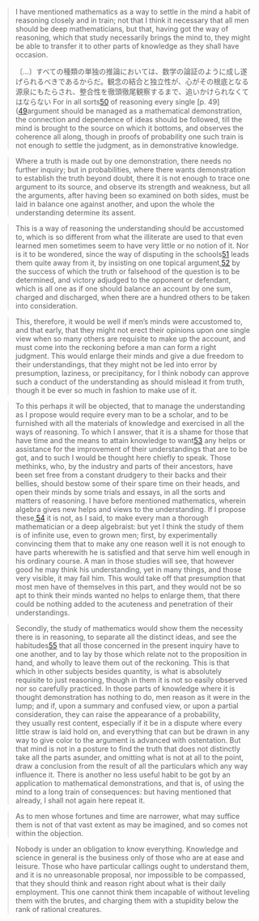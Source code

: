 

> I have mentioned mathematics as a way to settle in the mind a habit of reasoning closely and in train; not that I think it necessary that all men should be deep mathematicians, but that, having got the way of reasoning, which that study necessarily brings the mind to, they might be able to transfer it to other parts of knowledge as they shall have occasion. 
> 
> 〔…〕すべての種類の単独の推論においては、数学の論証のように成し遂げられるべきであるからだ。観念の結合と独立性が、心がその根底となる源泉にもたらされ、整合性を徹頭徹尾観察するまで、追いかけられなくてはならない
> For in all sorts[50](#cite_note-50) of reasoning every single [p. 49]([49](https://en.wikisource.org/wiki/Page%3AOf_the_conduct_of_the_understanding_(IA_ofconductofunder00lock).pdf/49 "Page:Of_the_conduct_of_the_understanding_(IA_ofconductofunder00lock).pdf/49")argument should be managed as a mathematical demonstration, the connection and dependence of ideas should be followed, till the mind is brought to the source on which it bottoms, and observes the coherence all along, though in proofs of probability one such train is not enough to settle the judgment, as in demonstrative knowledge.

> 
> Where a truth is made out by one demonstration, there needs no further inquiry; but in probabilities, where there wants demonstration to establish the truth beyond doubt, there it is not enough to trace one argument to its source, and observe its strength and weakness, but all the arguments, after having been so examined on both sides, must be laid in balance one against another, and upon the whole the understanding determine its assent.

> This is a way of reasoning the understanding should be accustomed to, which is so different from what the illiterate are used to that even learned men sometimes seem to have very little or no notion of it. Nor is it to be wondered, since the way of disputing in the schools[51](#cite_note-51) leads them quite away from it, by insisting on one topical argument,[52](#cite_note-52) by the success of which the truth or falsehood of the question is to be determined, and victory adjudged to the opponent or defendant, which is all one as if one should balance an account ​by one sum, charged and discharged, when there are a hundred others to be taken into consideration.

> This, therefore, it would be well if men’s minds were accustomed to, and that early, that they might not erect their opinions upon one single view when so many others are requisite to make up the account, and must come into the reckoning before a man can form a right judgment. This would enlarge their minds and give a due freedom to their understandings, that they might not be led into error by presumption, laziness, or precipitancy, for I think nobody can approve such a conduct of the understanding as should mislead it from truth, though it be ever so much in fashion to make use of it.

> To this perhaps it will be objected, that to manage the understanding as I propose would require every man to be a scholar, and to be furnished with all the materials of knowledge and exercised in all the ways of reasoning. To which I answer, that it is a shame for those that have time and the means to attain knowledge to want[53](#cite_note-53) any helps or assistance for the improvement of their understandings that are to be got, and to such I would be thought here chiefly to speak. Those methinks, who, by the industry and parts of their ancestors, have been set free from a constant drudgery to their backs and their bellies, should bestow some of their spare time on their heads, and open their minds by some trials and essays, in all the sorts and matters of reasoning. I have before mentioned mathematics, wherein algebra gives new helps and ​views to the understanding. If I propose these,[54](#cite_note-54) it is not, as I said, to make every man a thorough mathematician or a deep algebraist: but yet I think the study of them is of infinite use, even to grown men; first, by experimentally convincing them that to make any one reason well it is not enough to have parts wherewith he is satisfied and that serve him well enough in his ordinary course. A man in those studies will see, that however good he may think his understanding, yet in many things, and those very visible, it may fail him. This would take off that presumption that most men have of themselves in this part, and they would not be so apt to think their minds wanted no helps to enlarge them, that there could be nothing added to the acuteness and penetration of their understandings.

> Secondly, the study of mathematics would show them the necessity there is in reasoning, to separate all the distinct ideas, and see the habitudes[55](#cite_note-55) that all those concerned in the present inquiry have to one another, and to lay by those which relate not to the proposition in hand, and wholly to leave them out of the reckoning. This is that which in other subjects besides quantity, is what is absolutely requisite to just reasoning, though in them it is not so easily observed nor so carefully practiced. In those parts of knowledge where it is thought demonstration has nothing to do, men reason as it were in the lump; and if, upon a summary and confused view, or upon a partial consideration, they can raise the appearance of a probability, they usually rest content, especially if it be in a dispute where every little straw is laid hold on, and everything that can but be drawn in any way to give color to the argument is advanced with ostentation. But that mind is not in a posture to find the truth that does not distinctly take all the parts asunder, and omitting what is not at all to the point, draw a conclusion from the result of all the particulars which any way influence it. There is another no less useful habit to be got by an application to mathematical demonstrations, and that is, of using the mind to a long train of consequences: but having mentioned that already, I shall not again here repeat it.

> As to men whose fortunes and time are narrower, what may suffice them is not of that vast extent as may be imagined, and so comes not within the objection.

> Nobody is under an obligation to know everything. Knowledge and science in general is the business only of those who are at ease and leisure. Those who have particular callings ought to understand them, and it is no unreasonable proposal, nor impossible to be compassed, that they should think and reason right about what is their daily employment. This one cannot think them incapable of without leveling them with the brutes, and charging them with a stupidity below the rank of rational creatures.
